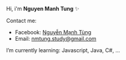 Hi, i'm **Nguyen Manh Tung** ✨

Contact me:
 - Facebook: [Nguyễn Mạnh Tùng](https://www.facebook.com/NMTung.Socialnetwork/)
 - Email: nmtung.study@gmail.com

I’m currently learning: Javascript, Java, C#, ...
